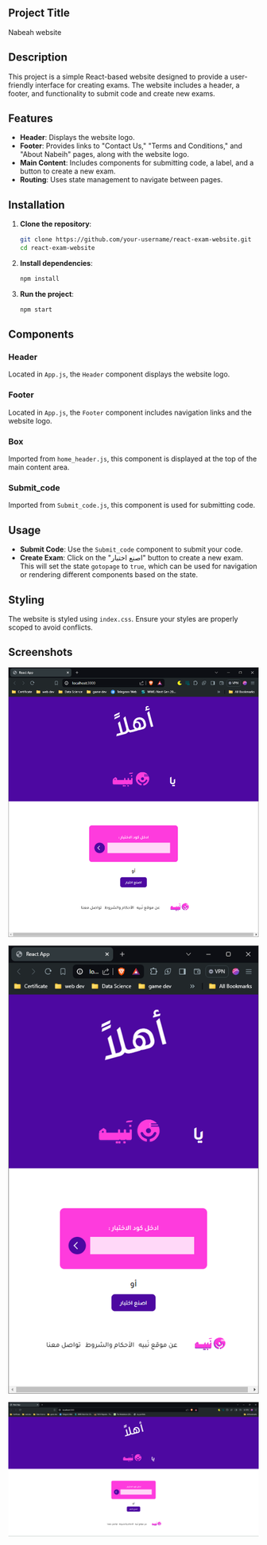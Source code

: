 

## Project Title

Nabeah website

## Description

This project is a simple React-based website designed to provide a user-friendly interface for creating exams. The website includes a header, a footer, and functionality to submit code and create new exams.

## Features

- **Header**: Displays the website logo.
- **Footer**: Provides links to "Contact Us," "Terms and Conditions," and "About Nabeih" pages, along with the website logo.
- **Main Content**: Includes components for submitting code, a label, and a button to create a new exam.
- **Routing**: Uses state management to navigate between pages.



## Installation

1. **Clone the repository**:
   ```sh
   git clone https://github.com/your-username/react-exam-website.git
   cd react-exam-website
   ```

2. **Install dependencies**:
   ```sh
   npm install
   ```

3. **Run the project**:
   ```sh
   npm start
   ```

## Components

### Header

Located in `App.js`, the `Header` component displays the website logo.

### Footer

Located in `App.js`, the `Footer` component includes navigation links and the website logo.

### Box

Imported from `home_header.js`, this component is displayed at the top of the main content area.

### Submit_code

Imported from `Submit_code.js`, this component is used for submitting code.

## Usage

- **Submit Code**: Use the `Submit_code` component to submit your code.
- **Create Exam**: Click on the "اصنع اختبار" button to create a new exam. This will set the state `gotopage` to `true`, which can be used for navigation or rendering different components based on the state.

## Styling

The website is styled using `index.css`. Ensure your styles are properly scoped to avoid conflicts.

## Screenshots

![Alt text](https://github.com/arwaalkhathlan/task-1/blob/dad95b2cb816c6f40fc3cb727405492069591b72/Readme_assets/Screenshot%202024-07-07%20085202.png)

![Alt text](https://github.com/arwaalkhathlan/task-1/blob/dad95b2cb816c6f40fc3cb727405492069591b72/Readme_assets/Screenshot%202024-07-07%20085213.png)

![Alt text](https://github.com/arwaalkhathlan/task-1/blob/dad95b2cb816c6f40fc3cb727405492069591b72/Readme_assets/Screenshot%202024-07-07%20085220.png)

